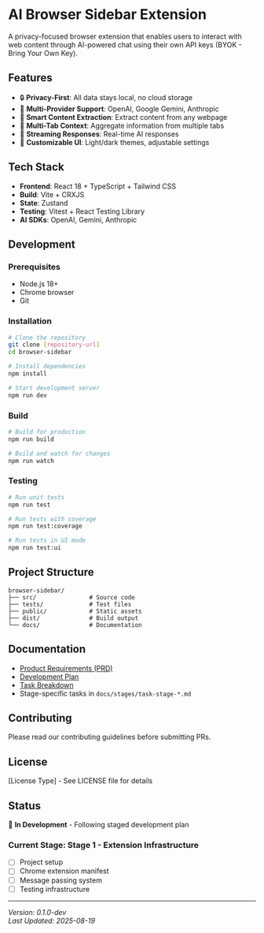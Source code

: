 # AI Browser Sidebar Extension

A privacy-focused browser extension that enables users to interact with web content through AI-powered chat using their own API keys (BYOK - Bring Your Own Key).

## Features

- 🔒 **Privacy-First**: All data stays local, no cloud storage
- 🤖 **Multi-Provider Support**: OpenAI, Google Gemini, Anthropic
- 📑 **Smart Content Extraction**: Extract content from any webpage
- 🎯 **Multi-Tab Context**: Aggregate information from multiple tabs
- 💬 **Streaming Responses**: Real-time AI responses
- 🎨 **Customizable UI**: Light/dark themes, adjustable settings

## Tech Stack

- **Frontend**: React 18 + TypeScript + Tailwind CSS
- **Build**: Vite + CRXJS
- **State**: Zustand
- **Testing**: Vitest + React Testing Library
- **AI SDKs**: OpenAI, Gemini, Anthropic

## Development

### Prerequisites

- Node.js 18+
- Chrome browser
- Git

### Installation

```bash
# Clone the repository
git clone [repository-url]
cd browser-sidebar

# Install dependencies
npm install

# Start development server
npm run dev
```

### Build

```bash
# Build for production
npm run build

# Build and watch for changes
npm run watch
```

### Testing

```bash
# Run unit tests
npm run test

# Run tests with coverage
npm run test:coverage

# Run tests in UI mode
npm run test:ui
```

## Project Structure

```
browser-sidebar/
├── src/               # Source code
├── tests/             # Test files
├── public/            # Static assets
├── dist/              # Build output
└── docs/              # Documentation
```

## Documentation

- [Product Requirements (PRD)](./docs/planning/PRD.md)
- [Development Plan](./docs/planning/development-plan.md)
- [Task Breakdown](./docs/planning/task-overview.md)
- Stage-specific tasks in `docs/stages/task-stage-*.md`

## Contributing

Please read our contributing guidelines before submitting PRs.

## License

[License Type] - See LICENSE file for details

## Status

🚧 **In Development** - Following staged development plan

### Current Stage: Stage 1 - Extension Infrastructure

- [ ] Project setup
- [ ] Chrome extension manifest
- [ ] Message passing system
- [ ] Testing infrastructure

---

_Version: 0.1.0-dev_  
_Last Updated: 2025-08-19_
